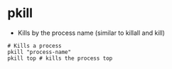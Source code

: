 # pkill

- Kills by the process name (similar to killall and kill)

```shell
# Kills a process
pkill "process-name"
pkill top # kills the process top
```
